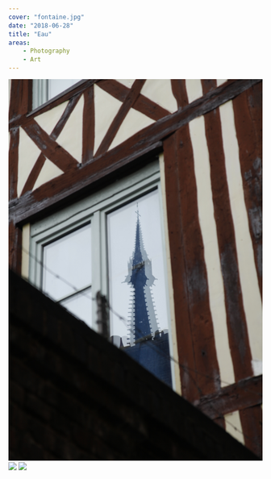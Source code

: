 ```yaml
---
cover: "fontaine.jpg"
date: "2018-06-28"
title: "Eau"
areas:
    - Photography
    - Art
---
```


![](facade.jpg)
![](seines.jpg)
![](sol.jpg)